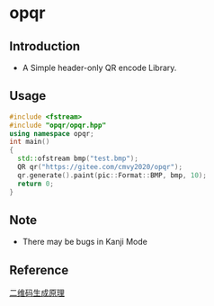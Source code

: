 # opqr

## Introduction
- A Simple header-only QR encode Library.
## Usage
```c++
#include <fstream>
#include "opqr/opqr.hpp"
using namespace opqr;
int main()
{
  std::ofstream bmp("test.bmp");
  QR qr("https://gitee.com/cmvy2020/opqr");
  qr.generate().paint(pic::Format::BMP, bmp, 10);
  return 0;
}
```
## Note
- There may be bugs in Kanji Mode
## Reference
[二维码生成原理](https://zhuanlan.zhihu.com/p/543574464)